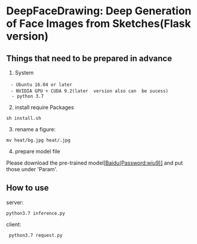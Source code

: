 # DeepFaceDrawing: Deep Generation of Face Images from Sketches(Flask version)
## Things that need to be prepared in advance

1. System
  ```
　- Ubuntu 16.04 or later
　- NVIDIA GPU + CUDA 9.2(later  version also can  be sucess)
    - python 3.7
  ```
2. install require Packages
  ```
  sh install.sh
  ```
  3. rename a figure:
```
mv heat/bg.jpg heat/.jpg
```

  4. prepare model file

Please download the pre-trained model<a href="https://pan.baidu.com/s/1f1S9t4T5X5J0CDZ7AqTfMg 
" target="_blank">[Baidu(Password:wiu9)]</a> and put those under 'Param'.

## How to use
server:
  ```
  python3.7 inference.py
  ```
  client:
  ```
   python3.7 request.py
   ```
  

